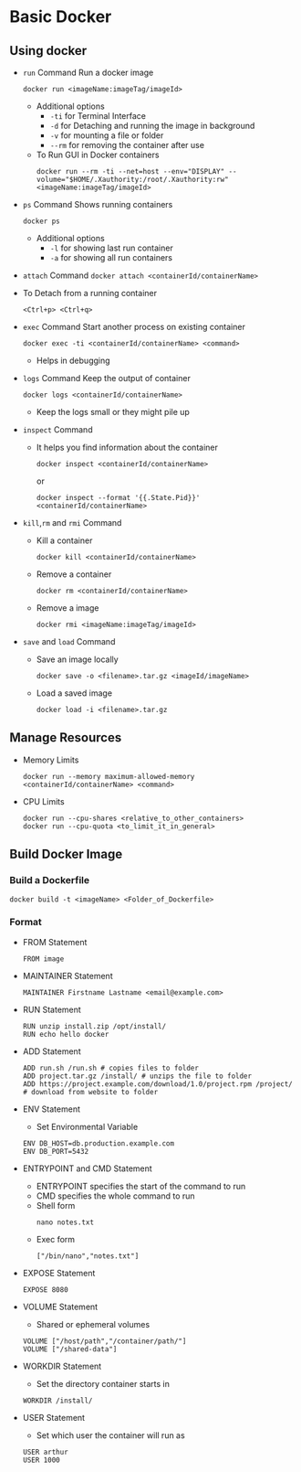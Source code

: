 # Basic Docker

## Using docker

* `run` Command
	Run a docker image
	```
	docker run <imageName:imageTag/imageId> 
	```
	* Additional options
		* `-ti` for Terminal Interface
		* `-d` for Detaching and running the image in background
		* `-v` for mounting a file or folder
		* `--rm` for removing the container after use
	* To Run GUI in Docker containers
		```
		docker run --rm -ti --net=host --env="DISPLAY" --volume="$HOME/.Xauthority:/root/.Xauthority:rw" <imageName:imageTag/imageId>
		```
* `ps` Command
	Shows running containers 
	```
	docker ps
	```
	* Additional options
		* `-l` for showing last run container
		* `-a` for showing all run containers

* `attach` Command 
		```
		docker attach <containerId/containerName>
		```
* To Detach from a running container
	```
	<Ctrl+p> <Ctrl+q> 
	```

* `exec` Command
	Start another process on existing container
	```
	docker exec -ti <containerId/containerName> <command>
	```
	* Helps in debugging
		

* `logs` Command
	Keep the output of container
	```
	docker logs <containerId/containerName>
	```
	* Keep the logs small or they might pile up
* `inspect` Command
	* It helps you find information about the container
		```
		docker inspect <containerId/containerName>
		```
		or
		```
		docker inspect --format '{{.State.Pid}}' <containerId/containerName>
		```
* `kill`,`rm` and `rmi` Command
	* Kill a container
		```
		docker kill <containerId/containerName>
		```
	* Remove a container
		```
		docker rm <containerId/containerName>
		``` 
	* Remove a image
		```
		docker rmi <imageName:imageTag/imageId>
		``` 
* `save` and `load` Command
	* Save an image locally
		```
		docker save -o <filename>.tar.gz <imageId/imageName>
		```
	* Load a saved image
		```
		docker load -i <filename>.tar.gz
		```
## Manage Resources
* Memory Limits
	```
	docker run --memory maximum-allowed-memory <containerId/containerName> <command>
	``` 
* CPU Limits
	```
	docker run --cpu-shares <relative_to_other_containers>
	docker run --cpu-quota <to_limit_it_in_general>
	``` 
## Build Docker Image

### Build a Dockerfile
```
docker build -t <imageName> <Folder_of_Dockerfile>
```
### Format
* FROM Statement
	```
	FROM image
	```
* MAINTAINER Statement
	```
	MAINTAINER Firstname Lastname <email@example.com>
	```
* RUN Statement
	```
	RUN unzip install.zip /opt/install/
	RUN echo hello docker
	```
* ADD Statement
	```
	ADD run.sh /run.sh # copies files to folder
	ADD project.tar.gz /install/ # unzips the file to folder
	ADD https://project.example.com/download/1.0/project.rpm /project/ # download from website to folder
	```
* ENV Statement
	* Set Environmental Variable 
	```
	ENV DB_HOST=db.production.example.com 
	ENV DB_PORT=5432
	```
* ENTRYPOINT and CMD Statement
	* ENTRYPOINT specifies the start of the command to run
	* CMD specifies the whole command to run
	* Shell form
		```
		nano notes.txt
		``` 	
	* Exec form
		```
		["/bin/nano","notes.txt"]
		``` 
* EXPOSE Statement
	```
	EXPOSE 8080
	``` 
* VOLUME Statement
	* Shared or ephemeral volumes
	```
	VOLUME ["/host/path","/container/path/"]
	VOLUME ["/shared-data"]
	```
* WORKDIR Statement
	* Set the directory container starts in
	```
	WORKDIR /install/
	``` 

* USER Statement
	* Set which user the container will run as
	```
	USER arthur
	USER 1000
	```


